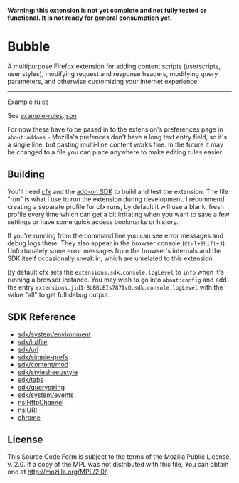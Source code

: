 **Warning: this extension is not yet complete and not fully tested
or functional. It is not ready for general consumption yet.**

# Bubble

A multipurpose Firefox extension for adding content scripts
(userscripts, user styles), modifying request and response headers,
modifying query parameters, and otherwise customizing your internet experience.

---

Example rules

See [example-rules.json](example-rules.json)

For now these have to be pased in to the extension's preferences
page in `about:addons` - Mozilla's prefences don't have a long text
entry field, so it's a single line, but pasting multi-line content
works fine. In the future it may be changed to a file you can place
anywhere to make editing rules easier.

## Building

You'll need [cfx](http://mzl.la/1x3gBUI) and the
[add-on SDK](http://mzl.la/1EGy2uN) to build and test the extension.
The file "run" is what I use to run the extension during development.
I recommend creating a separate profile for cfx runs, by default it will
use a blank, fresh profile every time which can get a bit irritating when
you want to save a few settings or have some quick access bookmarks or history.

If you're running from the command line you can see error messages and
debug logs there. They also appear in the browser console (`Ctrl+Shift+J`).
Unfortunately some error messages from the browser's internals and the SDK
itself occasionally sneak in, which are unrelated to this extension.

By default cfx sets the `extensions.sdk.console.logLevel` to `info` when
it's running a browser instance. You may wish to go into `about:config` and
add the entry `extensions.jid1-BUBBLEIs7871vQ.sdk.console.logLevel` with the
value "all" to get full debug output.

## SDK Reference

- [sdk/system/environment](http://mzl.la/1wxoihW)
- [sdk/io/file](http://mzl.la/1usXjqK)
- [sdk/url](http://mzl.la/1yECxns)
- [sdk/simple-prefs](http://mzl.la/1v8RVvj)
- [sdk/content/mod](http://mzl.la/1BnKmnp)
- [sdk/stylesheet/style](http://mzl.la/1xW2Ghq)
- [sdk/tabs](http://mzl.la/1xE3s4k)
- [sdk/querystring](http://mzl.la/1xpwztL)
- [sdk/system/events](http://mzl.la/1ECYHIP)
- [nsIHttpChannel](http://mzl.la/1vbtw7H)
- [nsIURI](http://mzl.la/11gFEqM)
- [chrome](http://mzl.la/1x0tqiA)

## License

This Source Code Form is subject to the terms of the Mozilla Public
License, v. 2.0. If a copy of the MPL was not distributed with this
file, You can obtain one at http://mozilla.org/MPL/2.0/.
